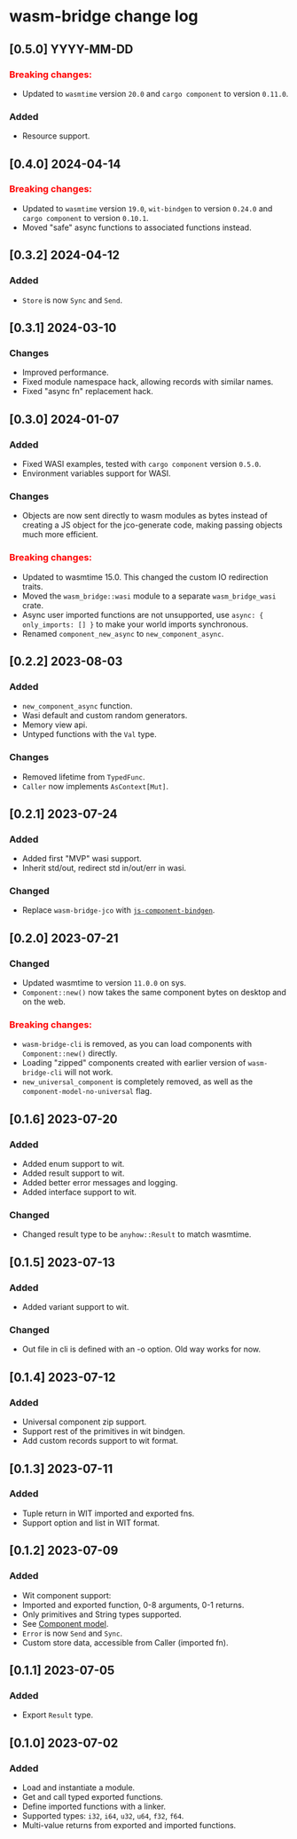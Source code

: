 # wasm-bridge change log

## [0.5.0] YYYY-MM-DD

### <b style="color: red">Breaking changes:</b>

- Updated to `wasmtime` version `20.0` and `cargo component` to version `0.11.0`.

### Added

- Resource support.

## [0.4.0] 2024-04-14

### <b style="color: red">Breaking changes:</b>

- Updated to `wasmtime` version `19.0`, `wit-bindgen` to version `0.24.0` and `cargo component` to version `0.10.1`.
- Moved "safe" async functions to associated functions instead.

## [0.3.2] 2024-04-12

### Added

- `Store` is now `Sync` and `Send`.


## [0.3.1] 2024-03-10

### Changes

- Improved performance.
- Fixed module namespace hack, allowing records with similar names.
- Fixed "async fn" replacement hack.

## [0.3.0] 2024-01-07

### Added

- Fixed WASI examples, tested with `cargo component` version `0.5.0`.
- Environment variables support for WASI.

### Changes

- Objects are now sent directly to wasm modules as bytes instead of creating a JS object for the jco-generate code,
making passing objects much more efficient.

### <b style="color: red">Breaking changes:</b>

- Updated to wasmtime 15.0. This changed the custom IO redirection traits.
- Moved the `wasm_bridge::wasi` module to a separate `wasm_bridge_wasi` crate.
- Async user imported functions are not unsupported, use `async: { only_imports: [] }` to make your world imports synchronous.
- Renamed `component_new_async` to `new_component_async`.

## [0.2.2] 2023-08-03

### Added

- `new_component_async` function.
- Wasi default and custom random generators.
- Memory view api.
- Untyped functions with the `Val` type.

### Changes

- Removed lifetime from `TypedFunc`.
- `Caller` now implements `AsContext[Mut]`.

## [0.2.1] 2023-07-24

### Added

- Added first "MVP" wasi support.
- Inherit std/out, redirect std in/out/err in wasi.

### Changed

- Replace `wasm-bridge-jco` with [`js-component-bindgen`](https://crates.io/crates/js-component-bindgen).


## [0.2.0] 2023-07-21

### Changed

- Updated wasmtime to version `11.0.0` on sys.
- `Component::new()` now takes the same component bytes on desktop and on the web.

### <b style="color: red">Breaking changes:</b>

- `wasm-bridge-cli` is removed, as you can load components with `Component::new()` directly.
- Loading "zipped" components created with earlier version of `wasm-bridge-cli` will not work.
- `new_universal_component` is completely removed, as well as the `component-model-no-universal` flag.


## [0.1.6] 2023-07-20

### Added

- Added enum support to wit.
- Added result support to wit.
- Added better error messages and logging.
- Added interface support to wit.

### Changed

- Changed result type to be `anyhow::Result` to match wasmtime.


## [0.1.5] 2023-07-13

### Added

- Added variant support to wit.

### Changed

- Out file in cli is defined with an -o option. Old way works for now.


## [0.1.4] 2023-07-12

### Added

- Universal component zip support.
- Support rest of the primitives in wit bindgen.
- Add custom records support to wit format.


## [0.1.3] 2023-07-11

### Added

- Tuple return in WIT imported and exported fns.
- Support option and list in WIT format.


## [0.1.2] 2023-07-09

### Added

- Wit component support:
- Imported and exported function, 0-8 arguments, 0-1 returns.
- Only primitives and String types supported.
- See [Component model](/component_model.md).
- `Error` is now `Send` and `Sync`.
- Custom store data, accessible from Caller (imported fn).


## [0.1.1] 2023-07-05

### Added

- Export `Result` type.


## [0.1.0] 2023-07-02

### Added

- Load and instantiate a module.
- Get and call typed exported functions.
- Define imported functions with a linker.
- Supported types: `i32`, `i64`, `u32`, `u64`, `f32`, `f64`.
- Multi-value returns from exported and imported functions.
